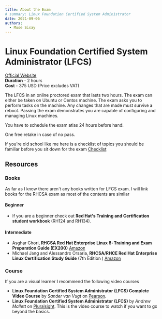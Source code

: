 ```yaml
---
title: About the Exam
# summary: Linux Foundation Certified System Administrator
date: 2021-09-06
authors:
  - Muse Sisay
---
```


# Linux Foundation Certified System Administrator (LFCS)
[Official Website](https://training.linuxfoundation.org/certification/linux-foundation-certified-sysadmin-lfcs/)  
**Duration** - 2 hours  
**Cost** - 375 USD (Price excludes VAT)  

The LFCS in an online proctored exam that lasts two hours. The exam can either be taken on Ubuntu or Centos machine. The exam asks you to perform tasks on the machine. Any changes that are made must survive a reboot.  Passing the exam demonstrates you are capable of configuring and managing Linux machines.  

You have to schedule the exam atlas 24 hours before hand.   

One free retake in case of no pass.

If you're old school like me here is a checklist of topics you should be familiar before you sit down for the exam [Checklist](./LFCS_checklist.pdf)

## Resources 
### Books 
As far as I know there aren't any books written for LFCS exam. I will link books for the RHCSA exam as most of the contents are similar

#### Beginner 
-  If you are a beginner check out **Red Hat's Training and Certification student workbook** (RH124 and RH134).  
  
#### Intermediate 

- Asghar Ghori, **RHCSA Red Hat Enterprise Linux 8: Training and Exam Preparation Guide (EX200)** [Amazon](https://www.amazon.com/RHCSA-Red-Hat-Enterprise-Linux/dp/1775062120/)
-  Michael Jang and Alessandro Orsaria, **RHCSA/RHCE Red Hat Enterprise Linux Certification Study Guide** (7th Edition ) [Amazon](https://www.amazon.com/RHCSA-Linux-Certification-Study-Seventh/dp/0071841962/)

### Course 
If you are a visual learner I recommend the following video courses

- **Linux Foundation Certified System Administrator (LFCS) Complete Video Course** by *Sander van Vugt* on [Pearson](https://www.pearsonitcertification.com/store/linux-foundation-certified-system-administrator-lfcs-9780134783246).
- **Linux Foundation Certified System Administrator (LFCS)** by *Andrew Mallett* on [Pluralsight](https://www.pluralsight.com/paths/linux-foundation-certified-system-admin). This is the video course to watch if you want to go beyond the basics.  

